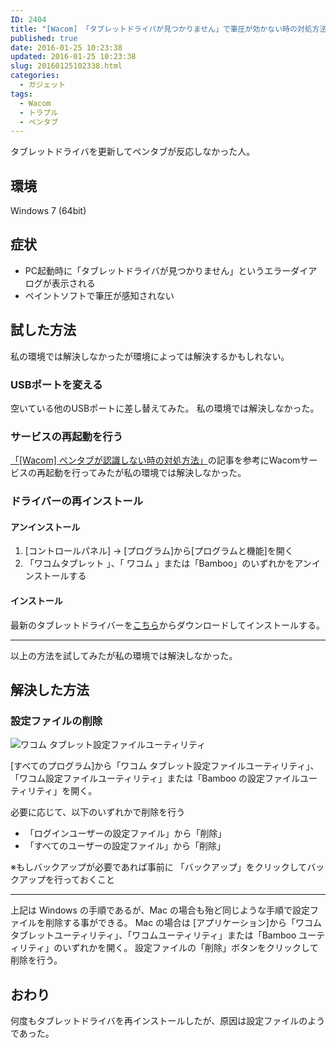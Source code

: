```yaml
---
ID: 2404
title: "[Wacom] 「タブレットドライバが見つかりません」で筆圧が効かない時の対処方法"
published: true
date: 2016-01-25 10:23:38
updated: 2016-01-25 10:23:38
slug: 20160125102338.html
categories:
  - ガジェット
tags:
  - Wacom
  - トラブル
  - ペンタブ
---
```


タブレットドライバを更新してペンタブが反応しなかった人。

<!--more-->
<h2>環境</h2>
Windows 7 (64bit)
<h2>症状</h2>
<ul>
  <li>PC起動時に「タブレットドライバが見つかりません」というエラーダイアログが表示される</li>
  <li>ペイントソフトで筆圧が感知されない</li>
</ul>
<h2>試した方法</h2>
私の環境では解決しなかったが環境によっては解決するかもしれない。

<h3>USBポートを変える</h3>
空いている他のUSBポートに差し替えてみた。
私の環境では解決しなかった。

<h3>サービスの再起動を行う</h3>
<a href="https://b.0218.jp/20120917193032.html">「[Wacom] ペンタブが認識しない時の対処方法」</a>の記事を参考にWacomサービスの再起動を行ってみたが私の環境では解決しなかった。
<h3>ドライバーの再インストール</h3>
<h4>アンインストール</h4>
<ol>
  <li>[コントロールパネル] -> [プログラム]から[プログラムと機能]を開く</li>
  <li>「ワコムタブレット 」、「 ワコム 」または「Bamboo」のいずれかをアンインストールする</li>
</ol>
<h4>インストール</h4>
最新のタブレットドライバーを<a href="http://tablet.wacom.co.jp/download/down1.html">こちら</a>からダウンロードしてインストールする。

<hr />

以上の方法を試してみたが私の環境では解決しなかった。

<h2>解決した方法</h2>
<h3>設定ファイルの削除</h3>

<img alt="ワコム タブレット設定ファイルユーティリティ" src="https://b.0218.jp/images/wacom_tablet_utility.png">

[すべてのプログラム]から「ワコム タブレット設定ファイルユーティリティ」、「ワコム設定ファイルユーティリティ」または「Bamboo の設定ファイルユーティリティ」を開く。

必要に応じて、以下のいずれかで削除を行う

<ul>
  <li>「ログインユーザーの設定ファイル」から「削除」</li>
  <li>「すべてのユーザーの設定ファイル」から「削除」</li>
</ul>
※もしバックアップが必要であれば事前に 「バックアップ」をクリックしてバックアップを行っておくこと

<hr />

上記は Windows の手順であるが、Mac の場合も殆ど同じような手順で設定ファイルを削除する事ができる。
Mac の場合は [アプリケーション]から「ワコム タブレットユーティリティ」、「ワコムユーティリティ」または「Bamboo ユーティリティ」のいずれかを開く。
設定ファイルの「削除」ボタンをクリックして削除を行う。

<h2>おわり</h2>
何度もタブレットドライバを再インストールしたが、原因は設定ファイルのようであった。
